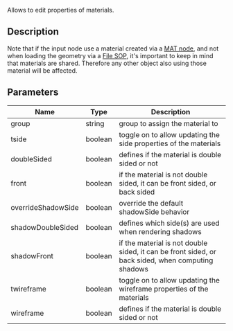 Allows to edit properties of materials.


## Description


Note that if the input node use a material created via a [MAT node](/docs/nodes/mat), and not when loading the geometry via a [File SOP](/docs/nodes/sop/file), it's important to keep in mind that materials are shared.
Therefore any other object also using those material will be affected.


## Parameters

<table>
<thead>
	<tr>
		<th>Name</th>
		<th>Type</th>
		<th>Description</th>
	</tr>
</thead>
<tr>
	<td>group</td>
	<td><div class='bg-purple-800 px-2 py-px text-white rounded-sm'>string</div></td>
	<td>group to assign the material to</td>
</tr>
<tr>
	<td>tside</td>
	<td><div class='bg-emerald-800 px-2 py-px text-white rounded-sm'>boolean</div></td>
	<td>toggle on to allow updating the side properties of the materials</td>
</tr>
<tr>
	<td>doubleSided</td>
	<td><div class='bg-emerald-800 px-2 py-px text-white rounded-sm'>boolean</div></td>
	<td>defines if the material is double sided or not</td>
</tr>
<tr>
	<td>front</td>
	<td><div class='bg-emerald-800 px-2 py-px text-white rounded-sm'>boolean</div></td>
	<td>if the material is not double sided, it can be front sided, or back sided</td>
</tr>
<tr>
	<td>overrideShadowSide</td>
	<td><div class='bg-emerald-800 px-2 py-px text-white rounded-sm'>boolean</div></td>
	<td>override the default shadowSide behavior</td>
</tr>
<tr>
	<td>shadowDoubleSided</td>
	<td><div class='bg-emerald-800 px-2 py-px text-white rounded-sm'>boolean</div></td>
	<td>defines which side(s) are used when rendering shadows</td>
</tr>
<tr>
	<td>shadowFront</td>
	<td><div class='bg-emerald-800 px-2 py-px text-white rounded-sm'>boolean</div></td>
	<td>if the material is not double sided, it can be front sided, or back sided, when computing shadows</td>
</tr>
<tr>
	<td>twireframe</td>
	<td><div class='bg-emerald-800 px-2 py-px text-white rounded-sm'>boolean</div></td>
	<td>toggle on to allow updating the wireframe properties of the materials</td>
</tr>
<tr>
	<td>wireframe</td>
	<td><div class='bg-emerald-800 px-2 py-px text-white rounded-sm'>boolean</div></td>
	<td>defines if the material is double sided or not</td>
</tr>
</table>